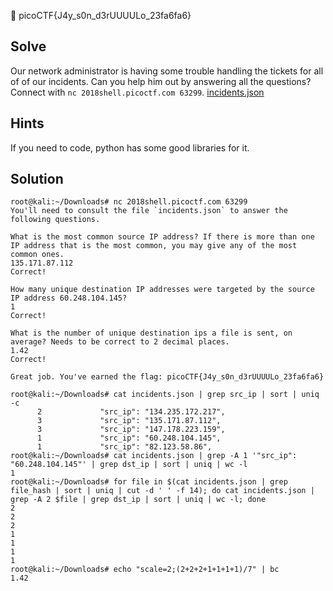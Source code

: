 :checkered_flag: picoCTF{J4y_s0n_d3rUUUULo_23fa6fa6}

## Solve
Our network administrator is having some trouble handling the tickets for all of of our incidents. Can you help him out by answering all the questions? Connect with `nc 2018shell.picoctf.com 63299`. [incidents.json](https://2018shell.picoctf.com/static/eddbe63bba72a01be6c7c5aba03807bd/incidents.json)

## Hints
If you need to code, python has some good libraries for it.

## Solution
```
root@kali:~/Downloads# nc 2018shell.picoctf.com 63299
You'll need to consult the file `incidents.json` to answer the following questions.

What is the most common source IP address? If there is more than one IP address that is the most common, you may give any of the most common ones.
135.171.87.112
Correct!

How many unique destination IP addresses were targeted by the source IP address 60.248.104.145?
1
Correct!

What is the number of unique destination ips a file is sent, on average? Needs to be correct to 2 decimal places.
1.42
Correct!

Great job. You've earned the flag: picoCTF{J4y_s0n_d3rUUUULo_23fa6fa6}
```

```
root@kali:~/Downloads# cat incidents.json | grep src_ip | sort | uniq -c
      2             "src_ip": "134.235.172.217",
      3             "src_ip": "135.171.87.112",
      3             "src_ip": "147.178.223.159",
      1             "src_ip": "60.248.104.145",
      1             "src_ip": "82.123.58.86",
root@kali:~/Downloads# cat incidents.json | grep -A 1 '"src_ip": "60.248.104.145"' | grep dst_ip | sort | uniq | wc -l
1
root@kali:~/Downloads# for file in $(cat incidents.json | grep file_hash | sort | uniq | cut -d ' ' -f 14); do cat incidents.json | grep -A 2 $file | grep dst_ip | sort | uniq | wc -l; done
2
2
2
1
1
1
1
root@kali:~/Downloads# echo "scale=2;(2+2+2+1+1+1+1)/7" | bc
1.42
```
